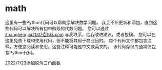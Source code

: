 # math

这里有一些Python代码可以帮助您解决数学问题。
我会不断更新和添加，直到这些代码可以解决所有初中阶段的代数问题。
您可以通过 zhanghengjia2007@163.com 与我联系，给我改进建议，或者投稿。
您可以在这里免费下载和使用代码，但不能将其用于商业目的。
每个代码文件都包含注释，方便您阅读和使用，这些注释可能是中文或英文的。
该代码存储库通常仅包含Python代码。

2022/7/23添加锐角三角函数
